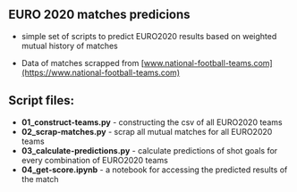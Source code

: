 ## EURO 2020 matches predicions

- simple set of scripts to predict EURO2020 results based on weighted mutual history of matches

- Data of matches scrapped from [www.national-football-teams.com](https://www.national-football-teams.com)

## Script files:

- **01_construct-teams.py** - constructing the csv of all EURO2020 teams
- **02_scrap-matches.py** - scrap all mutual matches for all EURO2020 teams
- **03_calculate-predictions.py** - calculate predictions of shot goals for every combination of EURO2020 teams
- **04_get-score.ipynb** - a notebook for accessing the predicted results of the match
